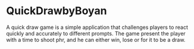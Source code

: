 # QuickDrawbyBoyan
A quick draw game is a  simple application that challenges players to react quickly and accurately to different prompts. 
The game  present the player with a time to shoot phr, and he can either win, lose or for it to be  a draw.
